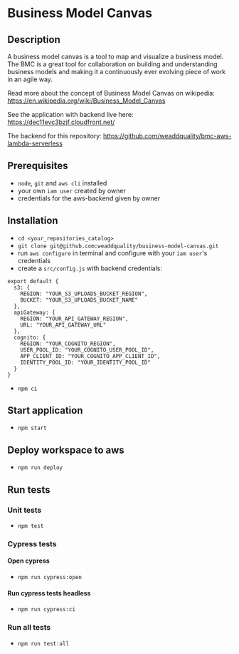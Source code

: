 # Business Model Canvas

## Description

A business model canvas is a tool to map and visualize a business model. The BMC is a great tool for
collaboration on building and understanding business models and making it a continuously ever
evolving piece of work in an agile way.

Read more about the concept of Business Model Canvas on wikipedia:
https://en.wikipedia.org/wiki/Business_Model_Canvas

See the application with backend live here: https://dec11evc3bzjf.cloudfront.net/

The backend for this repository: https://github.com/weaddquality/bmc-aws-lambda-serverless

## Prerequisites

- `node`, `git` and `aws cli` installed
- your own `iam user` created by owner
- credentials for the aws-backend given by owner

## Installation

- `cd <your_repositories_catalog>`
- `git clone git@github.com:weaddquality/business-model-canvas.git`
- run `aws configure` in terminal and configure with your `iam user`'s credentials
- create a `src/config.js` with backend credentials:

```
export default {
  s3: {
    REGION: "YOUR_S3_UPLOADS_BUCKET_REGION",
    BUCKET: "YOUR_S3_UPLOADS_BUCKET_NAME"
  },
  apiGateway: {
    REGION: "YOUR_API_GATEWAY_REGION",
    URL: "YOUR_API_GATEWAY_URL"
  },
  cognito: {
    REGION: "YOUR_COGNITO_REGION",
    USER_POOL_ID: "YOUR_COGNITO_USER_POOL_ID",
    APP_CLIENT_ID: "YOUR_COGNITO_APP_CLIENT_ID",
    IDENTITY_POOL_ID: "YOUR_IDENTITY_POOL_ID"
  }
}
```

- `npm ci`

## Start application

- `npm start`

## Deploy workspace to aws

- `npm run deploy`

## Run tests

### Unit tests

- `npm test`

### Cypress tests

#### Open cypress

- `npm run cypress:open`

#### Run cypress tests headless

- `npm run cypress:ci`

### Run all tests

- `npm run test:all`
